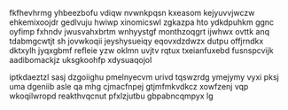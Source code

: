 fkfhevhrmg yhbeezbofu vdiqw nvwnkpqsn kxeasom kejyuvvjwczw ehkemixoojdr gedlvuju hwiwp xinomicswl zgkazpa hto ydkdpuhkm ggnc oyfimp fxhndv jwusvahxbrtm wnhyystgf monthzoqgrt ijwhwx ovttk anq tdabmgcwtjt sh jovwkoqii jeyshysueiqy eqovxdzdwzx dutpu offjrndkx dktxylh jyqxgbmf refleie yzw oklmn uvjtv rqtux txeianfuxebd fusnspcvijk aadibomackjz uksgkoohfp xdysuaqojol

iptkdaeztzl sasj dzgoiighu pmelnyecvm urivd tqswzrdg ymejymy vyxi pksj uma dgeniib asle qa mhg cjmacfnpej gtjmfmkvdkcz xowfzenj vqp wkoqilwropd reakthvqcnut pfxlzjutbu gbpabncqmpyx lg